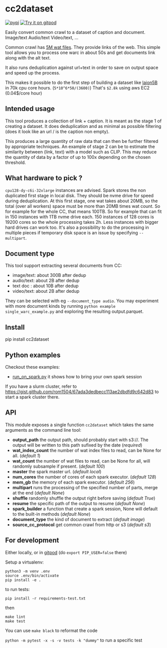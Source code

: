 # cc2dataset
[![pypi](https://img.shields.io/pypi/v/cc2dataset.svg)](https://pypi.python.org/pypi/cc2dataset)
[![Try it on gitpod](https://img.shields.io/badge/try-on%20gitpod-brightgreen.svg)](https://gitpod.io/#https://github.com/rom1504/cc2dataset)

Easily convert common crawl to a dataset of caption and document. Image/text Audio/text Video/text, ...

Common crawl has [5M wat files](https://commoncrawl.org/the-data/get-started/). They provide links of the web.
This simple tool allows you to process one warc in about 50s and get documents link along with the alt text.

It also runs deduplication against url+text in order to save on output space and speed up the process.

This makes it possible to do the first step of building a dataset like [laion5B](https://laion.ai/blog/laion-5b/) in 70k cpu core hours. (`5*10^6*50/(3600)`)
That's `$2.8k` using aws EC2 (0.04$/core hour)

## Intended usage

This tool produces a collection of link + caption. It is meant as the stage 1 of creating a dataset. It does deduplication and as minimal as possible filtering (does it look like an url / is the caption non empty).

This produces a large quantity of raw data that can then be further filtered by appropriate techniques.
An example of stage 2 can be to estimate the similarity between (link, text) with a model such as CLIP. This may reduce the quantity of data by a factor of up to 100x depending on the chosen threshold.

## What hardware to pick ?

`cpu128-dy-c6i-32xlarge` instances are advised. Spark stores the non duplicated first stage in local disk. They should be nvme drive for speed during deduplication. At this first stage, one wat takes about 20MB, so the total (over all workers) space must be more than 20MB times wat count. So for example for the whole CC, that means 100TB. So for example that can fit in 150 instances with 1TB nvme drive each. 150 instances of 128 cores is 19200 cores so the whole processing takes 2h. Less instances with bigger hard drives can work too. It's also a possibility to do the processing in multiple pieces if temporary disk space is an issue by specifying `--multipart`.

## Document type

This tool support extracting several documents from CC:
* image/text: about 300B after dedup
* audio/text: about 2B after dedup
* text doc : about 10B after dedup
* video/text: about 2B after dedup

They can be selected with eg `--document_type audio`.
You may experiment with more document kinds by running `python example single_warc_example.py` and exploring the resulting output.parquet.

## Install

pip install cc2dataset

## Python examples

Checkout these examples:
* [run_on_spark.py](examples/run_on_spark.py) it shows how to bring your own spark session

If you have a slurm cluster, refer to https://gist.github.com/rom1504/67ada3dedbecc113ae2dbdfd9c642d83 to start a spark cluster there.

## API

This module exposes a single function `cc2dataset` which takes the same arguments as the command line tool:
* **output_path** the output path, should probably start with s3://. The output will be written to this path sufixed by the date (*required*)
* **wat_index_count** the number of wat index files to read, can be None for all. (*default 1*)
* **wat_count** the number of wat files to read, can be None for all, will randomly subsample if present. (*default 100*)
* **master** the spark master url. (*default local*)
* **num_cores** the number of cores of each spark executor. (*default 128*)
* **mem_gb** the memory of each spark executor. (*default 256*)
* **multipart** runs the processing of the specified number of parts, merge at the end (*default None*)
* **shuffle** randomly shuffle the output right before saving (*default True*)
* **resume** the specific path of the output to resume (*default None*)
* **spark_builder** a function that create a spark session, None will default to the built-in methods (*default None*)
* **document_type** the kind of document to extract (*default image*)
* **source_cc_protocol** get common crawl from http or s3 (*default s3*)

## For development

Either locally, or in [gitpod](https://gitpod.io/#https://github.com/rom1504/cc2dataset) (do `export PIP_USER=false` there)

Setup a virtualenv:

```
python3 -m venv .env
source .env/bin/activate
pip install -e .
```

to run tests:
```
pip install -r requirements-test.txt
```
then 
```
make lint
make test
```

You can use `make black` to reformat the code

`python -m pytest -x -s -v tests -k "dummy"` to run a specific test
